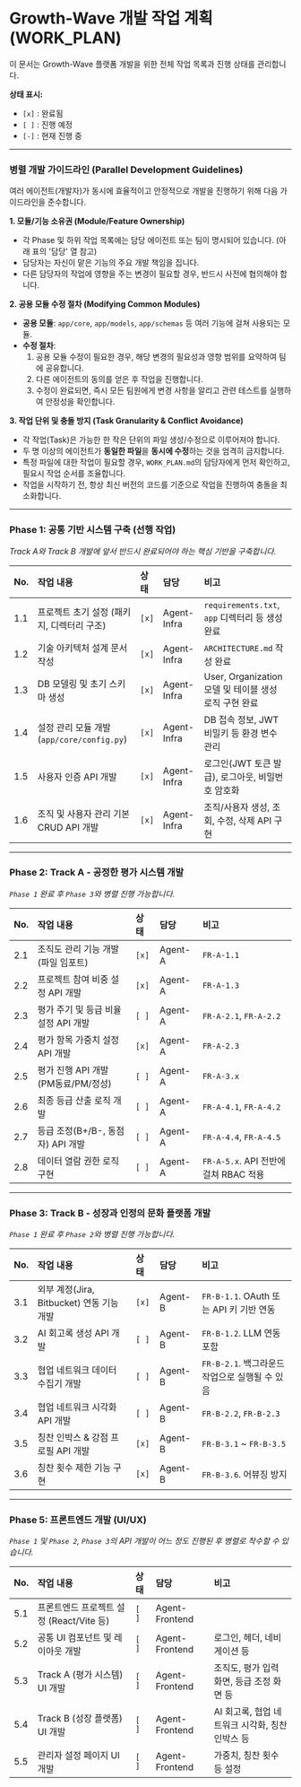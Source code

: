 # Growth-Wave 개발 작업 계획 (WORK_PLAN)

이 문서는 Growth-Wave 플랫폼 개발을 위한 전체 작업 목록과 진행 상태를 관리합니다.

**상태 표시:**
- `[x]` : 완료됨
- `[ ]` : 진행 예정
- `[-]` : 현재 진행 중

---

### **병렬 개발 가이드라인 (Parallel Development Guidelines)**

여러 에이전트(개발자)가 동시에 효율적이고 안정적으로 개발을 진행하기 위해 다음 가이드라인을 준수합니다.

**1. 모듈/기능 소유권 (Module/Feature Ownership)**

- 각 Phase 및 하위 작업 목록에는 담당 에이전트 또는 팀이 명시되어 있습니다. (아래 표의 '담당' 열 참고)
- 담당자는 자신이 맡은 기능의 주요 개발 책임을 집니다.
- 다른 담당자의 작업에 영향을 주는 변경이 필요할 경우, 반드시 사전에 협의해야 합니다.

**2. 공용 모듈 수정 절차 (Modifying Common Modules)**

- **공용 모듈**: `app/core`, `app/models`, `app/schemas` 등 여러 기능에 걸쳐 사용되는 모듈.
- **수정 절차**:
    1.  공용 모듈 수정이 필요한 경우, 해당 변경의 필요성과 영향 범위를 요약하여 팀에 공유합니다.
    2.  다른 에이전트의 동의를 얻은 후 작업을 진행합니다.
    3.  수정이 완료되면, 즉시 모든 팀원에게 변경 사항을 알리고 관련 테스트를 실행하여 안정성을 확인합니다.

**3. 작업 단위 및 충돌 방지 (Task Granularity & Conflict Avoidance)**

- 각 작업(Task)은 가능한 한 작은 단위의 파일 생성/수정으로 이루어져야 합니다.
- 두 명 이상의 에이전트가 **동일한 파일**을 **동시에 수정**하는 것을 엄격히 금지합니다.
- 특정 파일에 대한 작업이 필요할 경우, `WORK_PLAN.md`의 담당자에게 먼저 확인하고, 필요시 작업 순서를 조율합니다.
- 작업을 시작하기 전, 항상 최신 버전의 코드를 기준으로 작업을 진행하여 충돌을 최소화합니다.

---

### **Phase 1: 공통 기반 시스템 구축 (선행 작업)**
*Track A와 Track B 개발에 앞서 반드시 완료되어야 하는 핵심 기반을 구축합니다.*

| No. | 작업 내용 | 상태 | 담당 | 비고 |
| :--- | :--- | :--- | :--- | :--- |
| 1.1 | 프로젝트 초기 설정 (패키지, 디렉터리 구조) | `[x]` | Agent-Infra | `requirements.txt`, `app` 디렉터리 등 생성 완료 |
| 1.2 | 기술 아키텍처 설계 문서 작성 | `[x]` | Agent-Infra | `ARCHITECTURE.md` 작성 완료 |
| 1.3 | DB 모델링 및 초기 스키마 생성 | `[x]` | Agent-Infra | User, Organization 모델 및 테이블 생성 로직 구현 완료 |
| 1.4 | 설정 관리 모듈 개발 (`app/core/config.py`) | `[x]` | Agent-Infra | DB 접속 정보, JWT 비밀키 등 환경 변수 관리 |
| 1.5 | 사용자 인증 API 개발 | `[x]` | Agent-Infra | 로그인(JWT 토큰 발급), 로그아웃, 비밀번호 암호화 |
| 1.6 | 조직 및 사용자 관리 기본 CRUD API 개발 | `[x]` | Agent-Infra | 조직/사용자 생성, 조회, 수정, 삭제 API 구현 |

---

### **Phase 2: Track A - 공정한 평가 시스템 개발**
*`Phase 1` 완료 후 `Phase 3`와 병렬 진행 가능합니다.*

| No. | 작업 내용 | 상태 | 담당 | 비고 |
| :--- | :--- | :--- | :--- | :--- |
| 2.1 | 조직도 관리 기능 개발 (파일 임포트) | `[x]` | Agent-A | `FR-A-1.1` |
| 2.2 | 프로젝트 참여 비중 설정 API 개발 | `[x]` | Agent-A | `FR-A-1.3` |
| 2.3 | 평가 주기 및 등급 비율 설정 API 개발 | `[ ]` | Agent-A | `FR-A-2.1`, `FR-A-2.2` |
| 2.4 | 평가 항목 가중치 설정 API 개발 | `[x]` | Agent-A | `FR-A-2.3` |
| 2.5 | 평가 진행 API 개발 (PM동료/PM/정성) | `[ ]` | Agent-A | `FR-A-3.x` |
| 2.6 | 최종 등급 산출 로직 개발 | `[ ]` | Agent-A | `FR-A-4.1`, `FR-A-4.2` |
| 2.7 | 등급 조정(B+/B-, 동점자) API 개발 | `[ ]` | Agent-A | `FR-A-4.4`, `FR-A-4.5` |
| 2.8 | 데이터 열람 권한 로직 구현 | `[ ]` | Agent-A | `FR-A-5.x`. API 전반에 걸쳐 RBAC 적용 |

---

### **Phase 3: Track B - 성장과 인정의 문화 플랫폼 개발**
*`Phase 1` 완료 후 `Phase 2`와 병렬 진행 가능합니다.*

| No. | 작업 내용 | 상태 | 담당 | 비고 |
| :--- | :--- | :--- | :--- | :--- |
| 3.1 | 외부 계정(Jira, Bitbucket) 연동 기능 개발 | `[x]` | Agent-B | `FR-B-1.1`. OAuth 또는 API 키 기반 연동 |
| 3.2 | AI 회고록 생성 API 개발 | `[ ]` | Agent-B | `FR-B-1.2`. LLM 연동 포함 |
| 3.3 | 협업 네트워크 데이터 수집기 개발 | `[ ]` | Agent-B | `FR-B-2.1`. 백그라운드 작업으로 실행될 수 있음 |
| 3.4 | 협업 네트워크 시각화 API 개발 | `[ ]` | Agent-B | `FR-B-2.2`, `FR-B-2.3` |
| 3.5 | 칭찬 인박스 & 강점 프로필 API 개발 | `[x]` | Agent-B | `FR-B-3.1` ~ `FR-B-3.5` |
| 3.6 | 칭찬 횟수 제한 기능 구현 | `[x]` | Agent-B | `FR-B-3.6`. 어뷰징 방지 |

---
### **Phase 5: 프론트엔드 개발 (UI/UX)**
*`Phase 1` 및 `Phase 2`, `Phase 3`의 API 개발이 어느 정도 진행된 후 병렬로 착수할 수 있습니다.*

| No. | 작업 내용 | 상태 | 담당 | 비고 |
| :--- | :--- | :--- | :--- | :--- |
| 5.1 | 프론트엔드 프로젝트 설정 (React/Vite 등) | `[ ]` | Agent-Frontend | |
| 5.2 | 공통 UI 컴포넌트 및 레이아웃 개발 | `[ ]` | Agent-Frontend | 로그인, 헤더, 네비게이션 등 |
| 5.3 | Track A (평가 시스템) UI 개발 | `[ ]` | Agent-Frontend | 조직도, 평가 입력 화면, 등급 조정 화면 등 |
| 5.4 | Track B (성장 플랫폼) UI 개발 | `[ ]` | Agent-Frontend | AI 회고록, 협업 네트워크 시각화, 칭찬 인박스 등 |
| 5.5 | 관리자 설정 페이지 UI 개발 | `[ ]` | Agent-Frontend | 가중치, 칭찬 횟수 등 설정 |